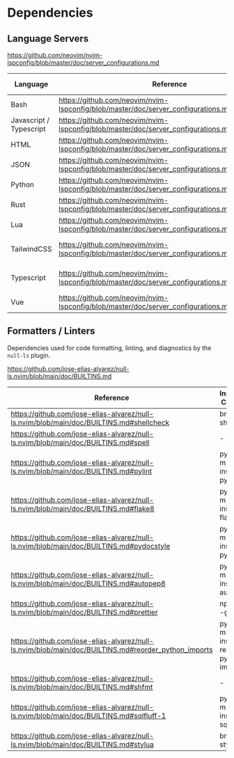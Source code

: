 # Dependencies

## Language Servers

https://github.com/neovim/nvim-lspconfig/blob/master/doc/server_configurations.md

| Language                | Reference                                                                                       | Language Server | Installation Command                                 |
|-------------------------|-------------------------------------------------------------------------------------------------|-----------------|------------------------------------------------------|
| Bash                    | https://github.com/neovim/nvim-lspconfig/blob/master/doc/server_configurations.md#bashls        | bashls          | npm i -g bash-language-server                        |
| Javascript / Typescript | https://github.com/neovim/nvim-lspconfig/blob/master/doc/server_configurations.md#eslint        | eslint          | npm i -g vscode-langservers-extracted                |
| HTML                    | https://github.com/neovim/nvim-lspconfig/blob/master/doc/server_configurations.md#html          | html            | npm i -g vscode-langservers-extracted                |
| JSON                    | https://github.com/neovim/nvim-lspconfig/blob/master/doc/server_configurations.md#jsonls        | jsonls          | npm i -g vscode-langservers-extracted                |
| Python                  | https://github.com/neovim/nvim-lspconfig/blob/master/doc/server_configurations.md#pyright       | pyright         | brew install pyright                                 |
| Rust                    | https://github.com/neovim/nvim-lspconfig/blob/master/doc/server_configurations.md#rust_analyzer | rust_analyzer   | brew install rust-analyzer                           |
| Lua                     | https://github.com/neovim/nvim-lspconfig/blob/master/doc/server_configurations.md#sumneko_lua   | sumneko_lua     | brew install lua-language-server                     |
| TailwindCSS             | https://github.com/neovim/nvim-lspconfig/blob/master/doc/server_configurations.md#tailwindcss   | tailwindcss     | npm install -g @tailwindcss/language-server          |
| Typescript              | https://github.com/neovim/nvim-lspconfig/blob/master/doc/server_configurations.md#tsserver      | tsserver        | npm install -g typescript typescript-language-server |
| Vue                     | https://github.com/neovim/nvim-lspconfig/blob/master/doc/server_configurations.md#vuels         | vuels           | npm install -g vls                                   |

## Formatters / Linters

Dependencies used for code formatting, linting, and diagnostics by the `null-ls` plugin.

https://github.com/jose-elias-alvarez/null-ls.nvim/blob/main/doc/BUILTINS.md

| Reference                                                                                           | Installation Command                          |
|-----------------------------------------------------------------------------------------------------|-----------------------------------------------|
| https://github.com/jose-elias-alvarez/null-ls.nvim/blob/main/doc/BUILTINS.md#shellcheck             | brew install shellcheck                       |
| https://github.com/jose-elias-alvarez/null-ls.nvim/blob/main/doc/BUILTINS.md#spell                  | -                                             |
| https://github.com/jose-elias-alvarez/null-ls.nvim/blob/main/doc/BUILTINS.md#pylint                 | python3 -m pip install pylint                 |
| https://github.com/jose-elias-alvarez/null-ls.nvim/blob/main/doc/BUILTINS.md#flake8                 | python3 -m pip install flake8                 |
| https://github.com/jose-elias-alvarez/null-ls.nvim/blob/main/doc/BUILTINS.md#pydocstyle             | python3 -m pip install pydocstyle             |
| https://github.com/jose-elias-alvarez/null-ls.nvim/blob/main/doc/BUILTINS.md#autopep8               | python3 -m pip install autopep8               |
| https://github.com/jose-elias-alvarez/null-ls.nvim/blob/main/doc/BUILTINS.md#prettier               | npm install -g prettier                       |
| https://github.com/jose-elias-alvarez/null-ls.nvim/blob/main/doc/BUILTINS.md#reorder_python_imports | python3 -m pip install reorder-python-imports |
| https://github.com/jose-elias-alvarez/null-ls.nvim/blob/main/doc/BUILTINS.md#shfmt                  | -                                             |
| https://github.com/jose-elias-alvarez/null-ls.nvim/blob/main/doc/BUILTINS.md#sqlfluff-1             | python3 -m pip install sqlfluff               |
| https://github.com/jose-elias-alvarez/null-ls.nvim/blob/main/doc/BUILTINS.md#stylua                 | brew install stylua                           |
